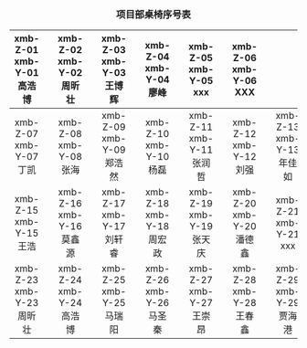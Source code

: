 ### <center> 项目部桌椅序号表 </center>
xmb-Z-01<br>xmb-Y-01<br>高浩博 | |xmb-Z-02<br>xmb-Y-02<br>周昕壮 | |xmb-Z-03<br>xmb-Y-03<br>王博辉 | |xmb-Z-04<br>xmb-Y-04<br>廖峰 | |xmb-Z-05<br>xmb-Y-05<br>xxx | |xmb-Z-06<br>xmb-Y-06<br>XXX | ||||
:-: | :-: | :-: | :-: | :-: | :-: | :-: | :-: | :-: | :-: | :-: | :-: | :-: | :-: | :-: | 
xmb-Z-07<br>xmb-Y-07<br> 丁凯| |xmb-Z-08<br>xmb-Y-08<br> 张海| |xmb-Z-09<br>xmb-Y-09<br> 郑浩然| |xmb-Z-10<br>xmb-Y-10<br> 杨磊| |xmb-Z-11<br>xmb-Y-11<br> 张润哲| |xmb-Z-12<br>xmb-Y-12<br> 刘强| |xmb-Z-13<br>xmb-Y-13<br> 年佳如| | xmb-Z-14<br>xmb-Y-14<br> 张明媛| |
xmb-Z-15<br>xmb-Y-15<br> 王浩| |xmb-Z-16<br>xmb-Y-16<br> 莫鑫源| |xmb-Z-17<br>xmb-Y-17<br> 刘轩睿| |xmb-Z-18<br>xmb-Y-18<br> 周宏政| |xmb-Z-19<br>xmb-Y-19<br> 张天庆| |xmb-Z-20<br>xmb-Y-20<br> 潘德鑫| |xmb-Z-21<br>xmb-Y-21<br> xxx| |xmb-Z-22<br>xmb-Y-22<br> xxx| |
xmb-Z-23<br>xmb-Y-23<br> 周昕壮| |xmb-Z-24<br>xmb-Y-24<br> 高浩博| |xmb-Z-25<br>xmb-Y-25<br> 马瑞阳| |xmb-Z-26<br>xmb-Y-26<br> 马圣秦| |xmb-Z-27<br>xmb-Y-27<br> 王崇昂| |xmb-Z-28<br>xmb-Y-28<br> 王春鑫| |xmb-Z-29<br>xmb-Y-29<br> 贾海港| |xmb-Z-30<br>xmb-Y-30<br> 王芷峰| |